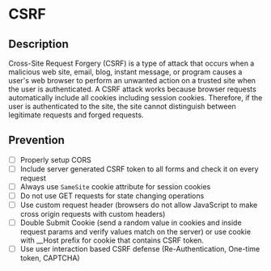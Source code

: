 # CSRF

## Description
Cross-Site Request Forgery (CSRF) is a type of attack that occurs when a malicious web site, email, blog, instant message, or program causes a user's web 
browser to perform an unwanted action on a trusted site when the user is authenticated. A CSRF attack works because browser requests automatically include 
all cookies including session cookies. Therefore, if the user is authenticated to the site, the site cannot distinguish between legitimate requests and forged requests.

## Prevention
- [ ] Properly setup CORS
- [ ] Include server generated CSRF token to all forms and check it on every request
- [ ] Always use `SameSite` cookie attribute for session cookies
- [ ] Do not use GET requests for state changing operations
- [ ] Use custom request header (browsers do not allow JavaScript to make cross origin requests with custom headers) 
- [ ] Double Submit Cookie (send a random value in cookies and inside request params and verify values match on the server) or use cookie with \__Host prefix for cookie that contains CSRF token. 
- [ ] Use user interaction based CSRF defense (Re-Authentication, One-time token, CAPTCHA)
